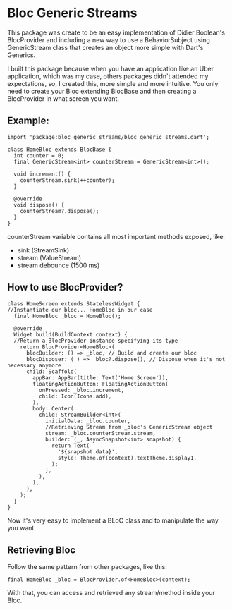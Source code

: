 # Bloc Generic Streams

This package was create to be an easy implementation of Didier Boolean's BlocProvider and including a new way to use a BehaviorSubject using GenericStream class that creates an object more simple with Dart's Generics.

I built this package because when you have an application like an Uber application, which was my case, others packages didn't attended my expectations, so, I created this, more simple and more intuitive. You only need to create your Bloc extending BlocBase and then creating a BlocProvider in what screen you want.

## Example:
    import 'package:bloc_generic_streams/bloc_generic_streams.dart';
    
    class HomeBloc extends BlocBase {
      int counter = 0;
      final GenericStream<int> counterStream = GenericStream<int>();
    
      void increment() {
        counterStream.sink(++counter);
      }
    
      @override
      void dispose() {
        counterStream?.dispose();
      }
    }    

counterStream variable contains all most important methods exposed, like:
- sink (StreamSink)
- stream (ValueStream)
- stream debounce (1500 ms)

## How to use BlocProvider?

    class HomeScreen extends StatelessWidget {
	//Instantiate our bloc... HomeBloc in our case
      final HomeBloc _bloc = HomeBloc();
    
      @override
      Widget build(BuildContext context) {
	  //Return a BlocProvider instance specifying its type
        return BlocProvider<HomeBloc>(
          blocBuilder: () => _bloc, // Build and create our bloc
          blocDisposer: (_) => _bloc?.dispose(), // Dispose when it's not necessary anymore
          child: Scaffold(
            appBar: AppBar(title: Text('Home Screen')),
            floatingActionButton: FloatingActionButton(
              onPressed: _bloc.increment,
              child: Icon(Icons.add),
            ),
            body: Center(
              child: StreamBuilder<int>(
                initialData: _bloc.counter,
				//Retrieving Stream from _bloc's GenericStream object
                stream: _bloc.counterStream.stream,
                builder: (_, AsyncSnapshot<int> snapshot) {
                  return Text(
                    '${snapshot.data}',
                    style: Theme.of(context).textTheme.display1,
                  );
                },
              ),
            ),
          ),
        );
      }
    }

Now it's very easy to implement a BLoC class and to manipulate the way you want.

## Retrieving Bloc

Follow the same pattern from other packages, like this:

    final HomeBloc _bloc = BlocProvider.of<HomeBloc>(context);

With that, you can access and retrieved any stream/method inside your Bloc.


